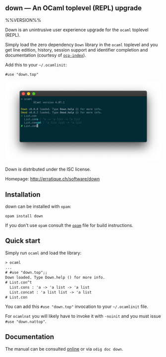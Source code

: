 down — An OCaml toplevel (REPL) upgrade
-------------------------------------------------------------------------------
%%VERSION%%

Down is an unintrusive user experience upgrade for the `ocaml`
toplevel (REPL). 

Simply load the zero dependency `Down` library in the `ocaml` toplevel
and you get line edition, history, session support and identifier
completion and documentation (courtesy of [`ocp-index`][ocp-index]).

Add this to your `~/.ocamlinit`:

    #use "down.top"

![tty](doc/tty.png)

Down is distributed under the ISC license.

Homepage: http://erratique.ch/software/down

[ocp-index]: https://github.com/OCamlPro/ocp-index

## Installation

down can be installed with `opam`:

    opam install down

If you don't use `opam` consult the [`opam`](opam) file for build
instructions.

## Quick start 

Simply run `ocaml` and load the library:

```
> ocaml
...
# #use "down.top";;
Down loaded. Type Down.help () for more info.
# List.con^t
  List.cons : 'a -> 'a list -> 'a list
  List.concat : 'a list list -> 'a list
# List.con
```

You can add this `#use "down.top"` invocation to your `~/.ocamlinit` file.

For `ocamlnat` you will likely have to invoke it with `-noinit` and you
must issue `#use "down.nattop"`.


## Documentation

The manual can be consulted [online][doc] or via `odig doc down`.

[doc]: http://erratique.ch/software/down/doc
